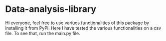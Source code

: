 # Data-analysis-library
Hi everyone, feel free to use variuos functionalities of this package by installing it from PyPi.
Here I have tested the various functionalities on a csv file. 
To see that, run the main.py file.
